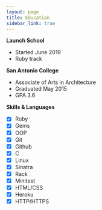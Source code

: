 ```yaml
---
layout: page
title: Education
sidebar_link: true
---
```


**Launch School**
- Started June 2019
- Ruby track

**San Antonio College**
- Associate of Arts in Architecture
- Graduated May 2015
- GPA 3.6

**Skills & Languages**

- [x] Ruby
- [x] Gems
- [x] OOP
- [x] Git
- [x] Github
- [x] C 
- [x] Linux
- [x] Sinatra
- [x] Rack
- [x] Minitest
- [x] HTML/CSS
- [x] Heroku
- [x] HTTP/HTTPS
